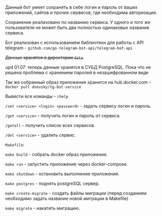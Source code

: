 Данный бот умеет сохранять в себе логин и пароль от ваших приложений, сайтов и прочих сервисов, где необходима авторизация.

Сохранение реализовано по названию сервиса. У одного и того же пользователя не может быть два полностью одинаковых названия сервиса.

Бот реализован с использованием библиотеки для работы с API telegram - `github.com/go-telegram-bot-api/telegram-bot-api`

~~Данные хранятся в директории `data`~~

upd 01.07: теперь данные хранятся в СУБД PostgreSQL. Пока что не решена проблема с хранением паролей в незашифрованном виде

Так же собранный образ приложения хранится на hub.docker.com - `docker pull dnevsky/tg-bot-service`

Вывести все команды - `/help`

`/set <service> <login> <password>` - задать сервису логин и пароль.

`/get <service>` - получить логин и пароль от сервиса.

`/getall` - получить список всех сервисов.

`/del <service>` - удалить сервис.


`Makefile`:

`make build` - собрать docker образ приложения.

`make run` - запустить приложение через docker-compose.

`make shutdown` - остановить выполнение приложения.

`make postgres` - поднять postgreSQL сервер.

`make create-migrate` - создать файлы миграции (перед созданием необходимо задать название новой миграции в Makefile)

`make migrate` - накатить миграцию.
